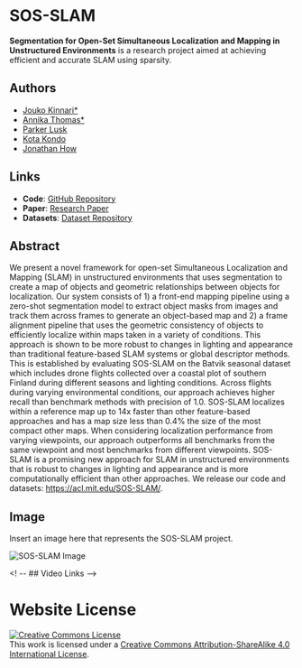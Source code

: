 # SOS-SLAM

**Segmentation for Open-Set Simultaneous Localization and Mapping in Unstructured Environments** is a research project aimed at achieving efficient and accurate SLAM using sparsity.

## Authors

- [Jouko Kinnari*](https://www.linkedin.com/in/jouko-kinnari/)
- [Annika Thomas*](https://www.annikathomas.com)
- [Parker Lusk](https://plusk01.github.io/)
- [Kota Kondo](https://www.linkedin.com/in/kkondo/?locale=en_US)
- [Jonathan How](https://www.mit.edu/~jhow/)

## Links

- **Code**: [GitHub Repository](https://github.com/yourusername/sos-slam)
- **Paper**: [Research Paper](https://drive.google.com/file/d/1b7TZhalVafbWrrrUepgkYl8vfeb106AZ/view?usp=sharing)
- **Datasets**: [Dataset Repository](https://www.dropbox.com/scl/fo/he8rq4ucgywmoha2y95zp/h?rlkey=cwt7q9whl4koelo4raiaptlfg&dl=0)

## Abstract

We present a novel framework for open-set Simultaneous Localization and Mapping (SLAM) in unstructured environments that uses segmentation to create a map of objects and geometric relationships between objects for localization. Our system consists of 1) a front-end mapping pipeline using a zero-shot segmentation model to extract object masks from images and track them across frames to generate an object-based map and 2) a frame alignment pipeline that uses the geometric consistency of objects to efficiently localize within maps taken in a variety of conditions. This approach is shown to be more robust to changes in lighting and appearance than traditional feature-based SLAM systems or global descriptor methods. This is established by evaluating SOS-SLAM on the Batvik seasonal dataset which includes drone flights collected over a coastal plot of southern Finland during different seasons and lighting conditions. Across flights during varying environmental conditions, our approach achieves higher recall than benchmark methods with precision of 1.0. SOS-SLAM localizes within a reference map up to 14x faster than other feature-based approaches and has a map size less than 0.4% the size of the most compact other maps. When considering localization performance from varying viewpoints, our approach outperforms all benchmarks from the same viewpoint and most benchmarks from different viewpoints. SOS-SLAM is a promising new approach for SLAM in unstructured environments that is robust to changes in lighting and appearance and is more computationally efficient than other approaches. We release our code and datasets: https://acl.mit.edu/SOS-SLAM/.

## Image

Insert an image here that represents the SOS-SLAM project.

![SOS-SLAM Image](image.jpg)

<!-- ## Demo -->

<!-- You can view a live demo of SOS-SLAM [here](https://yourdemo.com). -->

<! -- ## Video Links -->

<!-- - [Introduction Video](https://www.youtube.com/watch?v=your-intro-video) -->
<!-- - [Tutorial Video](https://www.youtube.com/watch?v=your-tutorial-video) -->
  
# Website License
<a rel="license" href="http://creativecommons.org/licenses/by-sa/4.0/"><img alt="Creative Commons License" style="border-width:0" src="https://i.creativecommons.org/l/by-sa/4.0/88x31.png" /></a><br />This work is licensed under a <a rel="license" href="http://creativecommons.org/licenses/by-sa/4.0/">Creative Commons Attribution-ShareAlike 4.0 International License</a>.
